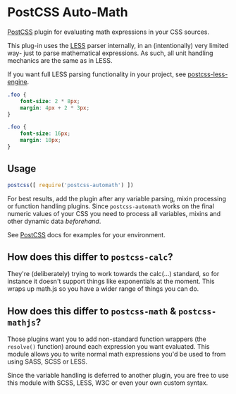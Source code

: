 # PostCSS Auto-Math

[PostCSS]: https://github.com/postcss/postcss

[PostCSS] plugin for evaluating math expressions in your CSS sources.

This plug-in uses the [LESS](http://lesscss.org/) parser internally, in an 
(intentionally) very limited way- just to parse mathematical expressions. 
As such, all unit handling mechanics are the same as in LESS.

If you want full LESS parsing functionality in your project, see 
[postcss-less-engine](https://www.npmjs.com/package/postcss-less-engine).


```scss
.foo {
    font-size: 2 * 8px;	
    margin: 4px + 2 * 3px;
}
```

```css
.foo {
    font-size: 16px;
    margin: 10px;
}
```

## Usage

```js
postcss([ require('postcss-automath') ])
```

For best results, add the plugin after any variable parsing, mixin processing or
function handling plugins. Since `postcss-automath` works on the final numeric
values of your CSS you need to process all variables, mixins and other dynamic
data *beforehand*.

See [PostCSS] docs for examples for your environment.

## How does this differ to `postcss-calc`?

They're (deliberately) trying to work towards the calc(...) standard, so for 
instance it doesn't support things like exponentials at the moment. This wraps 
up math.js so you have a wider range of things you can do.

## How does this differ to `postcss-math` & `postcss-mathjs`?

Those plugins want you to add non-standard function wrappers (the `resolve()` 
function) around each expression you want evaluated. This module allows you
to write normal math expressions you'd be used to from using SASS, SCSS or LESS.

Since the variable handling is deferred to another plugin, you are free to use
this module with SCSS, LESS, W3C or even your own custom syntax.

